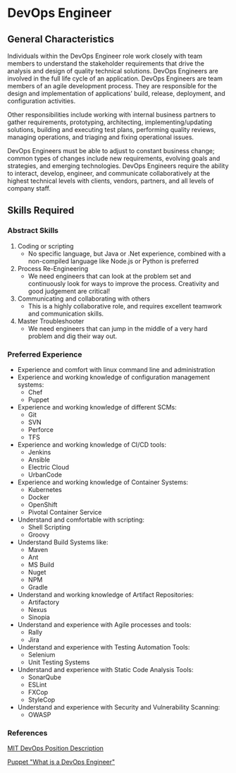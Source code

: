 # DevOps Engineer

## General Characteristics 

Individuals within the DevOps Engineer role work closely with team members to understand the stakeholder requirements that drive the analysis and design of quality technical solutions. DevOps Engineers are involved in the full life cycle of an application. DevOps Engineers are team members of an agile development process. They are responsible for the design and implementation of applications’ build, release, deployment, and configuration activities. 

Other responsibilities include working with internal business partners to gather requirements, prototyping, architecting, implementing/updating solutions, building and executing test plans, performing quality reviews, managing operations, and triaging and fixing operational issues.

DevOps Engineers must be able to adjust to constant business change; common types of changes include new requirements, evolving goals and strategies, and emerging technologies. DevOps Engineers require the ability to interact, develop, engineer, and communicate collaboratively at the highest technical levels with clients, vendors, partners, and all levels of company staff.

## Skills Required

### Abstract Skills

1. Coding or scripting
   - No specific language, but Java or .Net experience, combined with a non-compiled language like Node.js or Python is preferred
2. Process Re-Engineering
   - We need engineers that can look at the problem set and continuously look for ways to improve the process.  Creativity and good judgement are critical!
3. Communicating and collaborating with others
   - This is a highly collaborative role, and requires excellent teamwork and communication skills.
4. Master Troubleshooter
   - We need engineers that can jump in the middle of a very hard problem and dig their way out.

### Preferred Experience

- Experience and comfort with linux command line and administration
- Experience and working knowledge of configuration management systems:
  - Chef
  - Puppet
- Experience and working knowledge of different SCMs:
  - Git
  - SVN
  - Perforce
  - TFS
- Experience and working knowledge of CI/CD tools:
  - Jenkins
  - Ansible
  - Electric Cloud
  - UrbanCode
- Experience and working knowledge of Container Systems:
  - Kubernetes
  - Docker
  - OpenShift
  - Pivotal Container Service
- Understand and comfortable with scripting:
  - Shell Scripting 
  - Groovy
- Understand Build Systems like:	
  - Maven
  - Ant
  - MS Build
  - Nuget
  - NPM
  - Gradle
- Understand and working knowledge of Artifact Repositories:
  - Artifactory
  - Nexus
  - Sinopia
- Understand and experience with Agile processes and tools:
  - Rally
  - Jira
- Understand and experience with Testing Automation Tools:
  - Selenium
  - Unit Testing Systems
- Understand and experience with Static Code Analysis Tools:
  - SonarQube
  - ESLint
  - FXCop
  - StyleCop
- Understand and experience with Security and Vulnerability Scanning:
  - OWASP



### References

[MIT DevOps Position Description](https://ist.mit.edu/sites/default/files/about/org/roles/DevOps_Engineer_Position_Description_v4.pdf)

[Puppet "What is a DevOps Engineer"](https://puppet.com/blog/what-a-devops-engineer)

